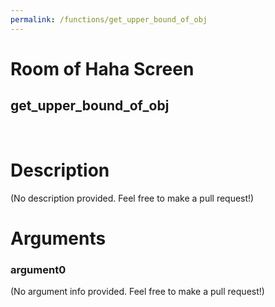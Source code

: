 ```yaml
---
permalink: /functions/get_upper_bound_of_obj
---
```

# Room of Haha Screen  
## get_upper_bound_of_obj  
&nbsp;  
# Description  
(No description provided. Feel free to make a pull request!) 
&nbsp;  
# Arguments
### argument0
(No argument info provided. Feel free to make a pull request!)
&nbsp;  


